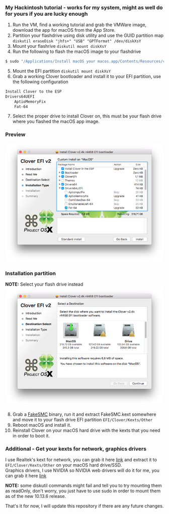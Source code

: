 ### My Hackintosh tutorial - works for my system, might as well do for yours if you are lucky enough

1. Run the VM, find a working tutorial and grab the VMWare image, download the app for macOS from the App Store.
2. Partition your flashdrive using disk utility and use the GUID partition map `diskutil eraseDisk "jhfs+" "USB" "GPTFormat" /dev/diskXsY`
3. Mount your flashrive `diskutil mount diskXsY`
4. Run the following to flash the macOS image to your flashdrive <br />
```bash
$ sudo "/Applications/Install macOS your macos.app/Contents/Resources/createinstallmedia" --volume  /Volumes/USB --applicationpath "/Applications/Install macOS your macos.app" --nointeraction
```
5. Mount the EFI partition `diskutil mount diskXsY`
6. Grab a working Clover bootloader and install it to your EFI partition, use the following configuration <br />
```
Install Clover to the ESP
Drivers64UEFI
    AptioMemoryFix
    Fat-64
```
7. Select the proper drive to install Clover on, this must be your flash drive where you flashed the macOS app image.
### Preview
![img2](https://raw.githubusercontent.com/Vixtron/hackintosh/master/clover2.png)

### Installation partition
**NOTE:** Select your flash drive instead
![img1](https://raw.githubusercontent.com/Vixtron/hackintosh/master/clover1.png)

8. Grab a [FakeSMC](https://github.com/kozlek/HWSensors/releases) binary, run it and extract FakeSMC.kext somewhere and move it to your flash drive EFI partition `EFI/Clover/Kexts/Other`
9. Reboot macOS and install it.
11. Reinstall Clover on your macOS hard drive with the kexts that you need in order to boot it.

### Additional - Get your kexts for network, graphics drivers
I use Realtek's kext for network, you can grab it here [link](https://bitbucket.org/RehabMan/os-x-realtek-network/downloads/) and extract it to `EFI/Clover/Kexts/Other` on your macOS hard drive/SSD. <br />
Graphics drivers, I use NVIDIA so NVIDIA web drivers will do it for me, you can grab it here [link](https://www.insanelymac.com/forum/topic/324195-nvidia-web-driver-updates-for-macos-high-sierra-update-04252018/) 
<br />

**NOTE:** some diskutil commands might fail and tell you to try mounting them as readOnly, don't worry, you just have to use sudo in order to mount them as of the new 10.13.6 release.
<br />

That's it for now, I will update this repository if there are any future changes.

